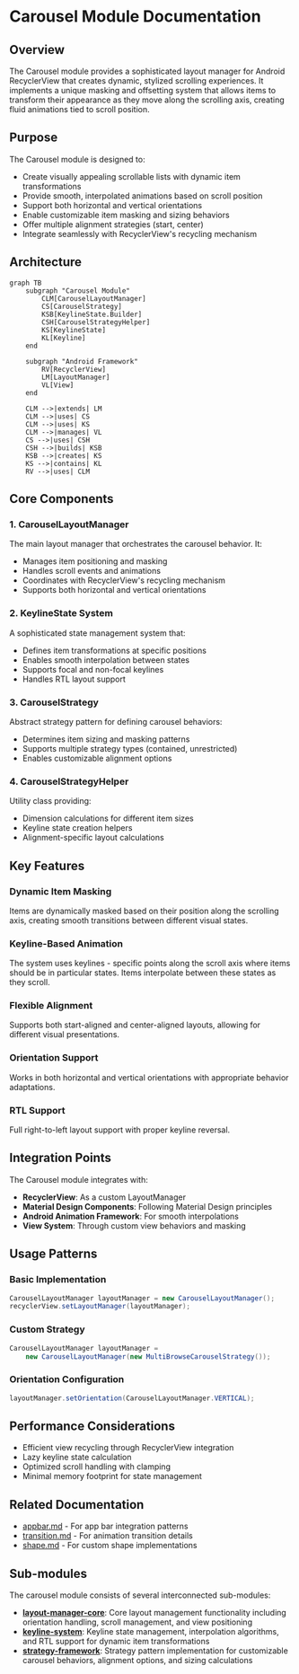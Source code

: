 # Carousel Module Documentation

## Overview

The Carousel module provides a sophisticated layout manager for Android RecyclerView that creates dynamic, stylized scrolling experiences. It implements a unique masking and offsetting system that allows items to transform their appearance as they move along the scrolling axis, creating fluid animations tied to scroll position.

## Purpose

The Carousel module is designed to:
- Create visually appealing scrollable lists with dynamic item transformations
- Provide smooth, interpolated animations based on scroll position
- Support both horizontal and vertical orientations
- Enable customizable item masking and sizing behaviors
- Offer multiple alignment strategies (start, center)
- Integrate seamlessly with RecyclerView's recycling mechanism

## Architecture

```mermaid
graph TB
    subgraph "Carousel Module"
        CLM[CarouselLayoutManager]
        CS[CarouselStrategy]
        KSB[KeylineState.Builder]
        CSH[CarouselStrategyHelper]
        KS[KeylineState]
        KL[Keyline]
    end
    
    subgraph "Android Framework"
        RV[RecyclerView]
        LM[LayoutManager]
        VL[View]
    end
    
    CLM -->|extends| LM
    CLM -->|uses| CS
    CLM -->|uses| KS
    CLM -->|manages| VL
    CS -->|uses| CSH
    CSH -->|builds| KSB
    KSB -->|creates| KS
    KS -->|contains| KL
    RV -->|uses| CLM
```

## Core Components

### 1. CarouselLayoutManager
The main layout manager that orchestrates the carousel behavior. It:
- Manages item positioning and masking
- Handles scroll events and animations
- Coordinates with RecyclerView's recycling mechanism
- Supports both horizontal and vertical orientations

### 2. KeylineState System
A sophisticated state management system that:
- Defines item transformations at specific positions
- Enables smooth interpolation between states
- Supports focal and non-focal keylines
- Handles RTL layout support

### 3. CarouselStrategy
Abstract strategy pattern for defining carousel behaviors:
- Determines item sizing and masking patterns
- Supports multiple strategy types (contained, unrestricted)
- Enables customizable alignment options

### 4. CarouselStrategyHelper
Utility class providing:
- Dimension calculations for different item sizes
- Keyline state creation helpers
- Alignment-specific layout calculations

## Key Features

### Dynamic Item Masking
Items are dynamically masked based on their position along the scrolling axis, creating smooth transitions between different visual states.

### Keyline-Based Animation
The system uses keylines - specific points along the scroll axis where items should be in particular states. Items interpolate between these states as they scroll.

### Flexible Alignment
Supports both start-aligned and center-aligned layouts, allowing for different visual presentations.

### Orientation Support
Works in both horizontal and vertical orientations with appropriate behavior adaptations.

### RTL Support
Full right-to-left layout support with proper keyline reversal.

## Integration Points

The Carousel module integrates with:
- **RecyclerView**: As a custom LayoutManager
- **Material Design Components**: Following Material Design principles
- **Android Animation Framework**: For smooth interpolations
- **View System**: Through custom view behaviors and masking

## Usage Patterns

### Basic Implementation
```java
CarouselLayoutManager layoutManager = new CarouselLayoutManager();
recyclerView.setLayoutManager(layoutManager);
```

### Custom Strategy
```java
CarouselLayoutManager layoutManager = 
    new CarouselLayoutManager(new MultiBrowseCarouselStrategy());
```

### Orientation Configuration
```java
layoutManager.setOrientation(CarouselLayoutManager.VERTICAL);
```

## Performance Considerations

- Efficient view recycling through RecyclerView integration
- Lazy keyline state calculation
- Optimized scroll handling with clamping
- Minimal memory footprint for state management

## Related Documentation

- [appbar.md](appbar.md) - For app bar integration patterns
- [transition.md](transition.md) - For animation transition details
- [shape.md](shape.md) - For custom shape implementations

## Sub-modules

The carousel module consists of several interconnected sub-modules:

- **[layout-manager-core](layout-manager-core.md)**: Core layout management functionality including orientation handling, scroll management, and view positioning
- **[keyline-system](keyline-system.md)**: Keyline state management, interpolation algorithms, and RTL support for dynamic item transformations
- **[strategy-framework](strategy-framework.md)**: Strategy pattern implementation for customizable carousel behaviors, alignment options, and sizing calculations